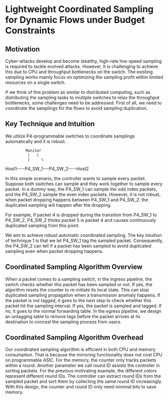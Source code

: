 # Lightweight Coordinated Sampling for Dynamic Flows under Budget Constraints

## Motivation
Cyber-attacks develop and become stealthy, high-rate line-speed sampling is required to tackle evolved attacks. However, It is challenging to achieve this due to CPU and throughput bottlenecks on the switch.
The existing sampling works mainly focus on optimizing the sampling profit within limited resources on a single switch. 

If we think of this problem as similar to distributed computing, such as distributing the sampling tasks to multiple switches to relax the throughput bottlenecks, some challenges need to be addressed. 
First of all, we need to coordinate the samplings for the flows to avoid sampling duplication. 

## Key Technique and Intuition
We utilize P4-programmable switches to coordinate samplings automatically and it is robust. 

             Monitor
              |   \
              |     \
Host1----P4_SW_1---P4_SW_2----Host2

In this simple scenario, the controller wants to sample every packet. 
Suppose both switches can sample and they work together to sample every packet. 
In a dummy way, the P4_SW_1 can sample the odd index packets, and the P4_SW_2 sample the even index packets. 
However, it is not robust, when packet dropping happens between P4_SW_1 and P4_SW_2. the duplicated sampling will happen after the dropping. 

For example, if packet 4 is dropped during the transition from P4_SW_1 to P4_SW_2, P4_SW_2 thinks packet 5 is packet 4 and causes continuously duplicated sampling from this point.

We aim to achieve robust automatic coordinated sampling. 
The key intuition of technique 1 is that we let P4_SW_1 tag the sampled packet. Consequently, the P4_SW_2 can tell if a packet has been sampled to avoid duplicated sampling even when packet dropping happens. 

## Coordinated Sampling Algorithm Overview

When a packet comes to a sampling switch, in the ingress pipeline, the switch checks whether this packet has been sampled or not. If yes, the algorithm resets the counter to re-initiate its local state. This can stop duplicated sampling propagation when a transmission anomaly happens. If the packet is not tagged, it goes to the next step to check whether this packet hit the sampling interval. If yes, the packet is sampled and tagged. If no, it goes to the normal forwarding table. In the egress pipeline, we design an untagging table to remove tags before the packet arrives at its destination to conceal the sampling process from users. 

## Coordinated Sampling Algorithm Overhead
Our coordinated sampling algorithm is efficient in both CPU and memory consumption. That is because the mirroring functionality does not cost CPU on programmable ASIC. For the memory, the counter only tracks packets within a round. Another parameter we call round ID assists the controller in sorting packets. For the previous motivating example, the different colors represent different round IDs. The controller can extract round IDs from the sampled packet and sort them by collecting the same round ID increasingly. 
With this design, the counter and round ID only need minimal bits to save memory.

